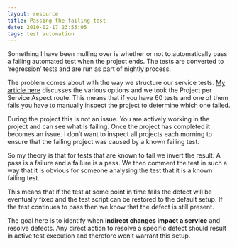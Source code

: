 ```yaml
---
layout: resource
title: Passing the failing test
date: 2010-02-17 23:55:05
tags: test automation
---
```

Something I have been mulling over is whether or not to automatically pass a failing automated test when the project ends. The tests are converted to ‘regression’ tests and are run as part of nightly process.

The problem comes about with the way we structure our service tests. <a href="http://distributedlife.com/blog/2009/10/structuring-hp-service-tests.html">My article here</a> discusses the various options and we took the Project per Service Aspect route. This means that if you have 60 tests and one of them fails you have to manually inspect the project to determine which one failed.

During the project this is not an issue. You are actively working in the project and can see what is failing. Once the project has completed it becomes an issue. I don’t want to inspect all projects each morning to ensure that the failing project was caused by a known failing test.

So my theory is that for tests that are known to fail we invert the result. A pass is a failure and a failure is a pass. We then comment the test in such a way that it is obvious for someone analysing the test that it is a known failing test.

This means that if the test at some point in time fails the defect will be eventually fixed and the test script can be restored to the default setup. If the test continues to pass then we know that the defect is still present.

The goal here is to identify when <strong>indirect changes impact a service</strong> and resolve defects. Any direct action to resolve a specific defect should result in active test execution and therefore won’t warrant this setup.
